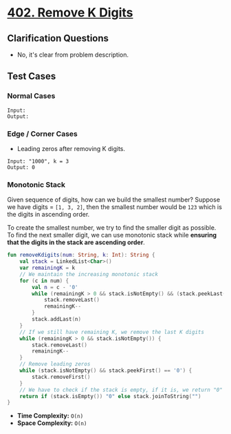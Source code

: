 # [402. Remove K Digits](https://leetcode.com/problems/remove-k-digits/description/)

## Clarification Questions
* No, it's clear from problem description.
 
## Test Cases
### Normal Cases
```
Input: 
Output: 
```
### Edge / Corner Cases
* Leading zeros after removing K digits.
```
Input: "1000", k = 3
Output: 0
```

### Monotonic Stack
Given sequence of digits, how can we build the smallest number? Suppose we have digits = `[1, 3, 2]`, then the smallest number would be `123` which is the digits in ascending order.

To create the smallest number, we try to find the smaller digit as possible. To find the next smaller digit, we can use monotonic stack while **ensuring that the digits in the stack are ascending order**.

```kotlin
fun removeKdigits(num: String, k: Int): String {
    val stack = LinkedList<Char>()
    var remainingK = k
    // We maintain the increasing monotonic stack
    for (c in num) {
        val n = c - '0'
        while (remainingK > 0 && stack.isNotEmpty() && (stack.peekLast() > n) {
            stack.removeLast()
            remainingK--
        }
        stack.addLast(n)
    }
    // If we still have remaining K, we remove the last K digits
    while (remainingK > 0 && stack.isNotEmpty()) {
        stack.removeLast()
        remainingK--
    }
    // Remove leading zeros
    while (stack.isNotEmpty() && stack.peekFirst() == '0') {
        stack.removeFirst()
    }
    // We have to check if the stack is empty, if it is, we return "0"
    return if (stack.isEmpty()) "0" else stack.joinToString("")
}
```

* **Time Complexity:** `O(n)`
* **Space Complexity:** `O(n)`